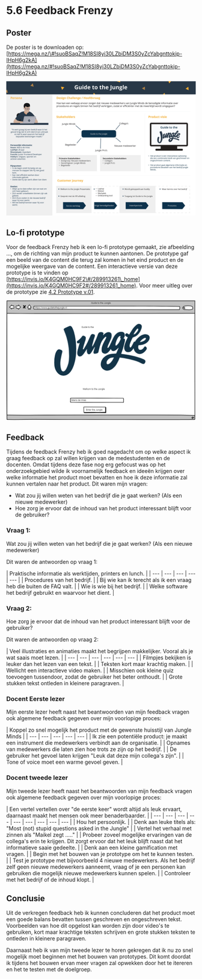 # 5.6 Feedback Frenzy

## Poster

De poster is te downloaden op:  
[https://mega.nz/\#!suoBSaqZ!M18SI8yi30LZbiDM3S0yZcYabgnttokip-IHpH6g2kA](https://mega.nz/#!suoBSaqZ!M18SI8yi30LZbiDM3S0yZcYabgnttokip-IHpH6g2kA)

![Feedback Frenzy poster](../.gitbook/assets/0001-2.jpg)

## Lo-fi prototype

Voor de feedback Frenzy heb ik een lo-fi prototype gemaakt, zie afbeelding ..., om de richting van mijn product te kunnen aantonen. De prototype gaf een beeld van de content die terug zal komen in het eind product en de mogelijke weergave van de content. Een interactieve versie van deze prototype is te vinden op [https://invis.io/K4GQM0HC9F2\#/289913261\_home](https://invis.io/K4GQM0HC9F2#/289913261_home). Voor meer uitleg over de prototype zie [4.2 Prototype v.01](../4.-ontwerpfase/4.2-prototype-v.0.1.md).

![Afbeelding ...: Hoofdscherm van prototype v0.1](../.gitbook/assets/screen-shot-2018-06-02-at-13.15.17.png)

## Feedback 

Tijdens de feedback Frenzy heb ik goed nagedacht om op welke aspect ik graag feedback op zal willen krijgen van de medestudenten en de docenten. Omdat tijdens deze fase nog erg gefocust was op het onderzoekgebied wilde ik voornamelijk feedback en ideeën krijgen over welke informatie het product moet bevatten en hoe ik deze informatie zal kunnen vertalen naar het product. Dit waren mijn vragen:

* Wat zou jij willen weten van het bedrijf die je gaat werken? \(Als een nieuwe medewerker\)
* Hoe zorg je ervoor dat de inhoud van het product interessant blijft voor de gebruiker?

### Vraag 1:

Wat zou jij willen weten van het bedrijf die je gaat werken? \(Als een nieuwe medewerker\)

Dit waren de antwoorden op vraag 1:

| Praktische informatie als werktijden, printers en lunch. |
| --- | --- | --- | --- | --- |
| Procedures van het bedrijf. |
| Bij wie kan ik terecht als ik een vraag heb die buiten de FAQ valt.  |
| Wie is wie bij het bedrijf. |
| Welke software het bedrijf gebruikt en waarvoor het dient. |

### Vraag 2: 

Hoe zorg je ervoor dat de inhoud van het product interessant blijft voor de gebruiker?

Dit waren de antwoorden op vraag 2:

| Veel illustraties en animaties maakt het begrijpen makkelijker. Vooral als je wat saais moet lezen. |
| --- | --- | --- | --- | --- | --- |
| Filmpjes bekijken is leuker dan het lezen van een tekst. |
| Teksten kort maar krachtig maken. |
| Wellicht een interactieve video maken. |
| Misschien ook kleine quiz toevoegen tussendoor, zodat de gebruiker het beter onthoudt.  |
| Grote stukken tekst ontleden in kleinere paragraven. |

### Docent Eerste lezer

Mijn eerste lezer heeft naast het beantwoorden van mijn feedback vragen ook algemene feedback gegeven over mijn voorlopige proces:

| Koppel zo snel mogelijk het product met de gewenste huisstijl van Jungle Minds |
| --- | --- | --- | --- | --- |
| Ik zie een potentiële product: je maakt een instrument die medewerkers verbindt aan de organisatie. |
| Opnames van medewerkers die laten zien hoe trots ze zijn op het bedrijf. |
| De gebruiker het gevoel laten krijgen "Leuk dat deze mijn collega's zijn". |
| Tone of voice moet een warme gevoel geven. |

### Docent tweede lezer

Mijn tweede lezer heeft naast het beantwoorden van mijn feedback vragen ook algemene feedback gegeven over mijn voorlopige proces:

| Een vertel vertellen over "de eerste keer" wordt altijd als leuk ervaart, daarnaast maakt het mensen ook meer benaderbaarder. |
| --- | --- | --- | --- | --- | --- | --- | --- | --- |
| Hou het persoonlijk. |
| Denk aan leuke titels als: "Most \(not\) stupid questions asked in the Jungle" |
| Vertel het verhaal met zinnen als "Maikel zegt ....." |
| Probeer zoveel mogelijke ervaringen van de collega's erin te krijgen. Dit zorgt ervoor dat het leuk blijft naast dat het informatieve saaie gedeelte. |
| Denk aan een kleine gamification met vragen. |
| Begin met het bouwen van je prototype om het te kunnen testen.  |
| Test je prototype met bijvoorbeeld 4 nieuwe medewerkers. Als het bedrijf zelf geen nieuwe medewerkers aanneemt, vraag of je een personen kan gebruiken die mogelijk nieuwe medewerkers kunnen spelen.  |
| Controleer met het bedrijf of de inhoud klopt. |

## Conclusie

Uit de verkregen feedback heb ik kunnen concluderen dat het product moet een goede balans bevatten tussen geschreven en ongeschreven tekst. Voorbeelden van hoe dit opgelost kan worden zijn door video's te gebruiken, kort maar krachtige teksten schrijven en grote stukken teksten te ontleden in kleinere paragraven. 

Daarnaast heb ik van mijn tweede lezer te horen gekregen dat ik nu zo snel mogelijk moet beginnen met het bouwen van prototypes. Dit komt doordat ik tijdens het bouwen ervan meer vragen zal opwekken door het te itereren en het te testen met de doelgroep.

